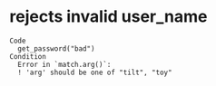 # rejects invalid user_name

    Code
      get_password("bad")
    Condition
      Error in `match.arg()`:
      ! 'arg' should be one of "tilt", "toy"

